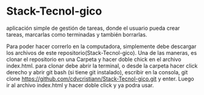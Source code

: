 # Stack-Tecnol-gico
aplicación simple de gestión de tareas, donde el usuario pueda crear tareas, marcarlas como
terminadas y también borrarlas.

Para poder hacer correrlo en la computadora, simplemente debe descargar los archivos de este repositorio(Stack-Tecnol-gico).
Una de las maneras, es clonar el repositorio en una Carpeta y hacer doble chick en el archivo index.html. para clonar debe abrir la terminal, o desde la carpeta hacer click derecho y abrir git bash (si tiene git instalado), escribir en la consola, git clone https://github.com/cdvcristiann/Stack-Tecnol-gico.git  y enter.
Luego ir al archivo index.html y hacer doble click y ya podra usar.
